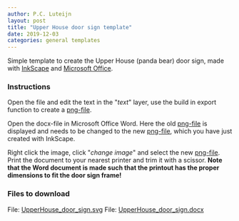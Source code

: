 ```yaml
---
author: P.C. Luteijn
layout: post
title: "Upper House door sign template"
date: 2019-12-03
categories: general templates
---
```


Simple template to create the Upper House (panda bear) door sign, made with [InkScape](https://inkscape.org) and [Microsoft Office](https://www.surfspot.nl/software/microsoft-office.html).

### Instructions

Open the file and edit the text in the "_text_" layer, use the build in export function to create a [png-file](https://en.wikipedia.org/wiki/Portable_Network_Graphics). 

Open the docx-file in Microsoft Office Word. Here the old [png-file](https://en.wikipedia.org/wiki/Portable_Network_Graphics) is displayed and needs to be changed to the new [png-file](https://en.wikipedia.org/wiki/Portable_Network_Graphics), which you have just created with InkScape. 

Right click the image, click "_change image_" and select the new [png-file](https://en.wikipedia.org/wiki/Portable_Network_Graphics). Print the document to your nearest printer and trim it with a scissor. **Note that the Word document is made such that the printout has the proper dimensions to fit the door sign frame!**

### Files to download

File: [UpperHouse_door_sign.svg](../../../../../_files/UpperHouse_door_sign.svg)
File: [UpperHouse_door_sign.docx](../../../../../_files/UpperHouse_door_sign.docx)
